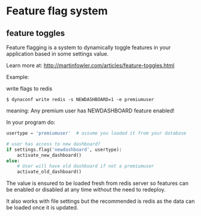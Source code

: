 # Feature flag system

## feature toggles

Feature flagging is a system to dynamically toggle features in your
application based in some settings value.

Learn more at: http://martinfowler.com/articles/feature-toggles.html

Example:

write flags to redis
```
$ dynaconf write redis -s NEWDASHBOARD=1 -e premiumuser
```

meaning: Any premium user has NEWDASHBOARD feature enabled!

In your program do:

```python
usertype = 'premiumuser'  # assume you loaded it from your database

# user has access to new dashboard?
if settings.flag('newdashboard', usertype):
    activate_new_dashboard()
else:
    # User will have old dashboard if not a premiumuser
    activate_old_dashboard()
```

The value is ensured to be loaded fresh from redis server so features can be enabled or 
disabled at any time without the need to redeploy.

It also works with file settings but the recommended is redis
as the data can be loaded once it is updated.
